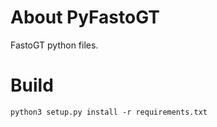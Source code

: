 About PyFastoGT
===============

FastoGT python files.

Build
========
`python3 setup.py install -r requirements.txt`
